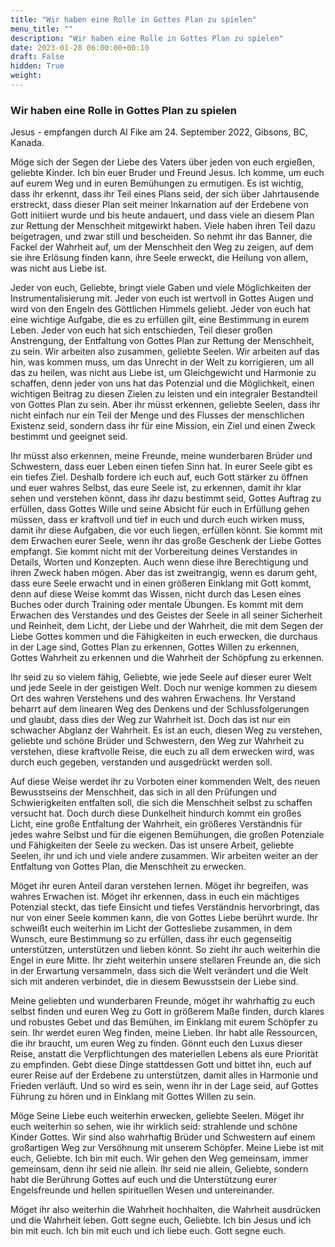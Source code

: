 ```yaml
---
title: "Wir haben eine Rolle in Gottes Plan zu spielen"
menu_title: ""
description: "Wir haben eine Rolle in Gottes Plan zu spielen"
date: 2023-01-28 06:00:00+00:10
draft: False
hidden: True
weight:
---
```

### Wir haben eine Rolle in Gottes Plan zu spielen

Jesus - empfangen durch Al Fike am 24. September 2022, Gibsons, BC, Kanada.

Möge sich der Segen der Liebe des Vaters über jeden von euch ergießen, geliebte Kinder. Ich bin euer Bruder und Freund Jesus. Ich komme, um euch auf eurem Weg und in euren Bemühungen zu ermutigen. Es ist wichtig, dass ihr erkennt, dass ihr Teil eines Plans seid, der sich über Jahrtausende erstreckt, dass dieser Plan seit meiner Inkarnation auf der Erdebene von Gott initiiert wurde und bis heute andauert, und dass viele an diesem Plan zur Rettung der Menschheit mitgewirkt haben. Viele haben ihren Teil dazu beigetragen, und zwar still und bescheiden. So nehmt ihr das Banner, die Fackel der Wahrheit auf, um der Menschheit den Weg zu zeigen, auf dem sie ihre Erlösung finden kann, ihre Seele erweckt, die Heilung von allem, was nicht aus Liebe ist.

Jeder von euch, Geliebte, bringt viele Gaben und viele Möglichkeiten der Instrumentalisierung mit. Jeder von euch ist wertvoll in Gottes Augen und wird von den Engeln des Göttlichen Himmels geliebt. Jeder von euch hat eine wichtige Aufgabe, die es zu erfüllen gilt, eine Bestimmung in eurem Leben. Jeder von euch hat sich entschieden, Teil dieser großen Anstrengung, der Entfaltung von Gottes Plan zur Rettung der Menschheit, zu sein. Wir arbeiten also zusammen, geliebte Seelen. Wir arbeiten auf das hin, was kommen muss, um das Unrecht in der Welt zu korrigieren, um all das zu heilen, was nicht aus Liebe ist, um Gleichgewicht und Harmonie zu schaffen, denn jeder von uns hat das Potenzial und die Möglichkeit, einen wichtigen Beitrag zu diesen Zielen zu leisten und ein integraler Bestandteil von Gottes Plan zu sein. Aber ihr müsst erkennen, geliebte Seelen, dass ihr nicht einfach nur ein Teil der Menge und des Flusses der menschlichen Existenz seid, sondern dass ihr für eine Mission, ein Ziel und einen Zweck bestimmt und geeignet seid.

Ihr müsst also erkennen, meine Freunde, meine wunderbaren Brüder und Schwestern, dass euer Leben einen tiefen Sinn hat. In eurer Seele gibt es ein tiefes Ziel. Deshalb fordere ich euch auf, euch Gott stärker zu öffnen und euer wahres Selbst, das eure Seele ist, zu erkennen, damit ihr klar sehen und verstehen könnt, dass ihr dazu bestimmt seid, Gottes Auftrag zu erfüllen, dass Gottes Wille und seine Absicht für euch in Erfüllung gehen müssen, dass er kraftvoll und tief in euch und durch euch wirken muss, damit ihr diese Aufgaben, die vor euch liegen, erfüllen könnt. Sie kommt mit dem Erwachen eurer Seele, wenn ihr das große Geschenk der Liebe Gottes empfangt. Sie kommt nicht mit der Vorbereitung deines Verstandes in Details, Worten und Konzepten. Auch wenn diese ihre Berechtigung und ihren Zweck haben mögen. Aber das ist zweitrangig, wenn es darum geht, dass eure Seele erwacht und in einen größeren Einklang mit Gott kommt, denn auf diese Weise kommt das Wissen, nicht durch das Lesen eines Buches oder durch Training oder mentale Übungen. Es kommt mit dem Erwachen des Verstandes und des Geistes der Seele in all seiner Sicherheit und Reinheit, dem Licht, der Liebe und der Wahrheit, die mit dem Segen der Liebe Gottes kommen und die Fähigkeiten in euch erwecken, die durchaus in der Lage sind, Gottes Plan zu erkennen, Gottes Willen zu erkennen, Gottes Wahrheit zu erkennen und die Wahrheit der Schöpfung zu erkennen.

Ihr seid zu so vielem fähig, Geliebte, wie jede Seele auf dieser eurer Welt und jede Seele in der geistigen Welt. Doch nur wenige kommen zu diesem Ort des wahren Verstehens und des wahren Erwachens. Ihr Verstand beharrt auf dem linearen Weg des Denkens und der Schlussfolgerungen und glaubt, dass dies der Weg zur Wahrheit ist. Doch das ist nur ein schwacher Abglanz der Wahrheit. Es ist an euch, diesen Weg zu verstehen, geliebte und schöne Brüder und Schwestern, den Weg zur Wahrheit zu verstehen, diese kraftvolle Reise, die euch zu all dem erwecken wird, was durch euch gegeben, verstanden und ausgedrückt werden soll.

Auf diese Weise werdet ihr zu Vorboten einer kommenden Welt, des neuen Bewusstseins der Menschheit, das sich in all den Prüfungen und Schwierigkeiten entfalten soll, die sich die Menschheit selbst zu schaffen versucht hat. Doch durch diese Dunkelheit hindurch kommt ein großes Licht, eine große Entfaltung der Wahrheit, ein größeres Verständnis für jedes wahre Selbst und für die eigenen Bemühungen, die großen Potenziale und Fähigkeiten der Seele zu wecken. Das ist unsere Arbeit, geliebte Seelen, ihr und ich und viele andere zusammen. Wir arbeiten weiter an der Entfaltung von Gottes Plan, die Menschheit zu erwecken.

Möget ihr euren Anteil daran verstehen lernen. Möget ihr begreifen, was wahres Erwachen ist. Möget ihr erkennen, dass in euch ein mächtiges Potenzial steckt, das tiefe Einsicht und tiefes Verständnis hervorbringt, das nur von einer Seele kommen kann, die von Gottes Liebe berührt wurde. Ihr schweißt euch weiterhin im Licht der Gottesliebe zusammen, in dem Wunsch, eure Bestimmung so zu erfüllen, dass ihr euch gegenseitig unterstützen, unterstützen und lieben könnt. So zieht ihr auch weiterhin die Engel in eure Mitte. Ihr zieht weiterhin unsere stellaren Freunde an, die sich in der Erwartung versammeln, dass sich die Welt verändert und die Welt sich mit anderen verbindet, die in diesem Bewusstsein der Liebe sind.

Meine geliebten und wunderbaren Freunde, möget ihr wahrhaftig zu euch selbst finden und euren Weg zu Gott in größerem Maße finden, durch klares und robustes Gebet und das Bemühen, im Einklang mit eurem Schöpfer zu sein. Ihr werdet euren Weg finden, meine Lieben. Ihr habt alle Ressourcen, die ihr braucht, um euren Weg zu finden. Gönnt euch den Luxus dieser Reise, anstatt die Verpflichtungen des materiellen Lebens als eure Priorität zu empfinden. Gebt diese Dinge stattdessen Gott und bittet ihn, euch auf eurer Reise auf der Erdebene zu unterstützen, damit alles in Harmonie und Frieden verläuft. Und so wird es sein, wenn ihr in der Lage seid, auf Gottes Führung zu hören und in Einklang mit Gottes Willen zu sein.

Möge Seine Liebe euch weiterhin erwecken, geliebte Seelen. Möget ihr euch weiterhin so sehen, wie ihr wirklich seid: strahlende und schöne Kinder Gottes. Wir sind also wahrhaftig Brüder und Schwestern auf einem großartigen Weg zur Versöhnung mit unserem Schöpfer. Meine Liebe ist mit euch, Geliebte. Ich bin mit euch. Wir gehen den Weg gemeinsam, immer gemeinsam, denn ihr seid nie allein. Ihr seid nie allein, Geliebte, sondern habt die Berührung Gottes auf euch und die Unterstützung eurer Engelsfreunde und hellen spirituellen Wesen und untereinander.

Möget ihr also weiterhin die Wahrheit hochhalten, die Wahrheit ausdrücken und die Wahrheit leben. Gott segne euch, Geliebte. Ich bin Jesus und ich bin mit euch. Ich bin mit euch und ich liebe euch. Gott segne euch.
